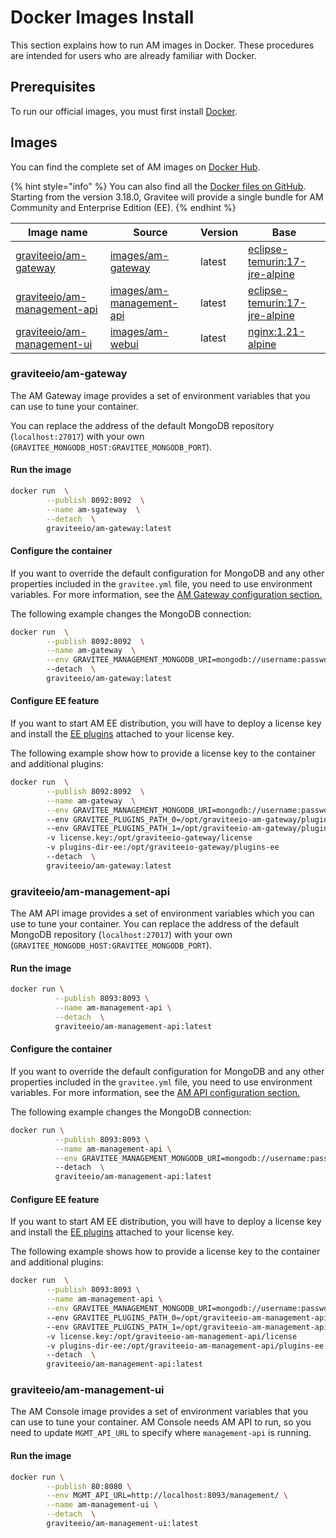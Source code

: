 # Docker Images Install

This section explains how to run AM images in Docker. These procedures are intended for users who are already familiar with Docker.

## Prerequisites

To run our official images, you must first install [Docker](https://docs.docker.com/installation/).

## Images

You can find the complete set of AM images on [Docker Hub](https://hub.docker.com/u/graviteeio/).

{% hint style="info" %}
You can also find all the [Docker files on GitHub](https://github.com/gravitee-io/graviteeio-access-management/tree/master/docker/). Starting from the version 3.18.0, Gravitee will provide a single bundle for AM Community and Enterprise Edition (EE).
{% endhint %}

| Image name                                                                             | Source                                                                                                                     | Version | Base                                                                                                    |
| -------------------------------------------------------------------------------------- | -------------------------------------------------------------------------------------------------------------------------- | ------- | ------------------------------------------------------------------------------------------------------- |
| [graviteeio/am-gateway](https://hub.docker.com/r/graviteeio/am-gateway/)               | [images/am-gateway](https://github.com/gravitee-io/graviteeio-access-management/tree/master/docker/gateway/)               | latest  | [eclipse-temurin:17-jre-alpine](https://hub.docker.com/\_/eclipse-temurin?tab=tags\&name=17-jre-alpine) |
| [graviteeio/am-management-api](https://hub.docker.com/r/graviteeio/am-management-api/) | [images/am-management-api](https://github.com/gravitee-io/graviteeio-access-management/tree/master/docker/management-api/) | latest  | [eclipse-temurin:17-jre-alpine](https://hub.docker.com/\_/eclipse-temurin?tab=tags\&name=17-jre-alpine) |
| [graviteeio/am-management-ui](https://hub.docker.com/r/graviteeio/am-management-ui/)   | [images/am-webui](https://github.com/gravitee-io/graviteeio-access-management/tree/master/docker/management-ui/)           | latest  | [nginx:1.21-alpine](https://hub.docker.com/\_/nginx?tab=tags\&name=1.21-alpine)                         |

### graviteeio/am-gateway

The AM Gateway image provides a set of environment variables that you can use to tune your container.

You can replace the address of the default MongoDB repository (`localhost:27017`) with your own (`GRAVITEE_MONGODB_HOST:GRAVITEE_MONGODB_PORT`).

#### **Run the image**

```sh
docker run  \
        --publish 8092:8092  \
        --name am-sgateway  \
        --detach  \
        graviteeio/am-gateway:latest
```

#### **Configure the container**

If you want to override the default configuration for MongoDB and any other properties included in the `gravitee.yml` file, you need to use environment variables. For more information, see the [AM Gateway configuration section.](../../configuration/configure-am-gateway/)

The following example changes the MongoDB connection:

```sh
docker run  \
        --publish 8092:8092  \
        --name am-gateway  \
        --env GRAVITEE_MANAGEMENT_MONGODB_URI=mongodb://username:password@mongohost:27017/dbname
        --detach  \
        graviteeio/am-gateway:latest
```

#### **Configure EE feature**

If you want to start AM EE distribution, you will have to deploy a license key and install the [EE plugins](https://download.gravitee.io/#graviteeio-ee/am/plugins/) attached to your license key.

The following example show how to provide a license key to the container and additional plugins:

```sh
docker run  \
        --publish 8092:8092  \
        --name am-gateway  \
        --env GRAVITEE_MANAGEMENT_MONGODB_URI=mongodb://username:password@mongohost:27017/dbname
        --env GRAVITEE_PLUGINS_PATH_0=/opt/graviteeio-am-gateway/plugins
        --env GRAVITEE_PLUGINS_PATH_1=/opt/graviteeio-am-gateway/plugins-ee
        -v license.key:/opt/graviteeio-gateway/license
        -v plugins-dir-ee:/opt/graviteeio-gateway/plugins-ee
        --detach  \
        graviteeio/am-gateway:latest
```

### graviteeio/am-management-api

The AM API image provides a set of environment variables which you can use to tune your container. You can replace the address of the default MongoDB repository (`localhost:27017`) with your own (`GRAVITEE_MONGODB_HOST:GRAVITEE_MONGODB_PORT`).

#### **Run the image**

```sh
docker run \
          --publish 8093:8093 \
          --name am-management-api \
          --detach  \
          graviteeio/am-management-api:latest
```

#### **Configure the container**

If you want to override the default configuration for MongoDB and any other properties included in the `gravitee.yml` file, you need to use environment variables. For more information, see the [AM API configuration section.](../../configuration/configure-am-api/)

The following example changes the MongoDB connection:

```sh
docker run \
          --publish 8093:8093 \
          --name am-management-api \
          --env GRAVITEE_MANAGEMENT_MONGODB_URI=mongodb://username:password@mongohost:27017/dbname
          --detach  \
          graviteeio/am-management-api:latest
```

#### **Configure EE feature**

If you want to start AM EE distribution, you will have to deploy a license key and install the [EE plugins](https://download.gravitee.io/#graviteeio-ee/am/plugins/) attached to your license key.

The following example shows how to provide a license key to the container and additional plugins:

```sh
docker run  \
        --publish 8093:8093 \
        --name am-management-api \
        --env GRAVITEE_MANAGEMENT_MONGODB_URI=mongodb://username:password@mongohost:27017/dbname
        --env GRAVITEE_PLUGINS_PATH_0=/opt/graviteeio-am-management-api/plugins
        --env GRAVITEE_PLUGINS_PATH_1=/opt/graviteeio-am-management-api/plugins-ee
        -v license.key:/opt/graviteeio-am-management-api/license
        -v plugins-dir-ee:/opt/graviteeio-am-management-api/plugins-ee
        --detach  \
        graviteeio/am-management-api:latest
```

### graviteeio/am-management-ui

The AM Console image provides a set of environment variables that you can use to tune your container. AM Console needs AM API to run, so you need to update `MGMT_API_URL` to specify where `management-api` is running.

#### **Run the image**

```sh
docker run \
        --publish 80:8080 \
        --env MGMT_API_URL=http://localhost:8093/management/ \
        --name am-management-ui \
        --detach  \
        graviteeio/am-management-ui:latest
```
